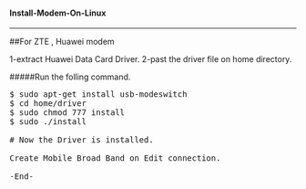 #### Install-Modem-On-Linux
-----------------------------------
##For ZTE , Huawei modem

1-extract Huawei Data Card Driver.
2-past the driver file on home directory.

#####Run the folling command.
<pre>
$ sudo apt-get install usb-modeswitch
$ cd home/driver
$ sudo chmod 777 install
$ sudo ./install

# Now the Driver is installed.

Create Mobile Broad Band on Edit connection.

-End-


